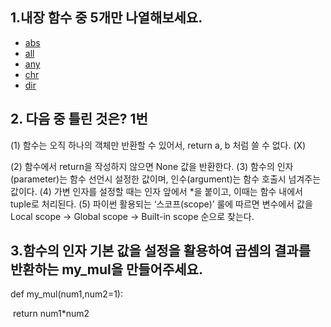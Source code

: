 ## 1.내장 함수 중 5개만 나열해보세요.

- [abs](https://wikidocs.net/32#abs)
- [all](https://wikidocs.net/32#all)
- [any](https://wikidocs.net/32#any)
- [chr](https://wikidocs.net/32#chr)
- [dir](https://wikidocs.net/32#dir)

## 2. 다음 중 틀린 것은?   1번

(1) 함수는 오직 하나의 객체만 반환할 수 있어서, return a, b 처럼 쓸 수 없다.  (X)

(2) 함수에서 return을 작성하지 않으면 None 값을 반환한다.
(3) 함수의 인자(parameter)는 함수 선언시 설정한 값이며, 인수(argument)는 함수 호출시 넘겨주는 값이다.
(4) 가변 인자를 설정할 때는 인자 앞에서 *을 붙이고, 이때는 함수 내에서 tuple로 처리된다.
(5) 파이썬 활용되는 ‘스코프(scope)’ 룰에 따르면 변수에서 값을 Local scope ->
Global scope -> Built-in scope 순으로 찾는다.

## 3.함수의 인자 기본 값을 설정을 활용하여 곱셈의 결과를 반환하는 my_mul을 만들어주세요.



def my_mul(num1,num2=1):

​	return num1*num2







